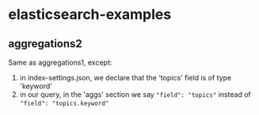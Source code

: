 # elasticsearch-examples

## aggregations2

Same as aggregations1, except: 
 
 1. in index-settings.json, we declare that the 'topics' field is of type 'keyword'
 2. in our query, in the 'aggs' section we say `"field": "topics"` instead of `"field": "topics.keyword"`
 